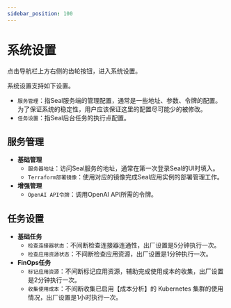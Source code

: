 ```yaml
---
sidebar_position: 100
---
```



# 系统设置

点击导航栏上方右侧的齿轮按钮，进入系统设置。

系统设置支持如下设置。

- `服务管理`：指Seal服务端的管理配置，通常是一些地址、参数、令牌的配置。为了保证系统的稳定性，用户应该保证这里的配置尽可能少的被修改。
- `任务设置`：指Seal后台任务的执行点配置。

## 服务管理

- **基础管理**
	- `服务器地址`：访问Seal服务的地址，通常在第一次登录Seal的UI时填入。
	- `Terraform部署镜像`：使用对应的镜像完成Seal应用实例的部署管理工作。
- **增强管理**
	- `OpenAI API令牌`：调用OpenAI API所需的令牌。

## 任务设置

- **基础任务**
	- `检查连接器状态`：不间断检查连接器连通性，出厂设置是5分钟执行一次。
	- `检查应用资源状态`：不间断检查应用资源，出厂设置是1分钟执行一次。
- **FinOps任务**
	- `标记应用资源`：不间断标记应用资源，辅助完成使用成本的收集，出厂设置是2分钟执行一次。
	- `收集使用成本`：不间断收集已启用【成本分析】的 Kubernetes 集群的使用情况，出厂设置是1小时执行一次。
